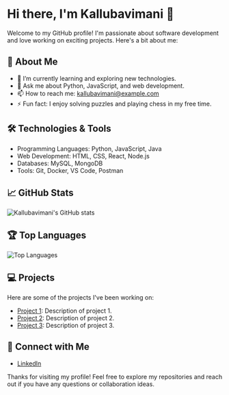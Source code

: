 # Hi there, I'm Kallubavimani 👋

Welcome to my GitHub profile! I'm passionate about software development and love working on exciting projects. Here's a bit about me:

## 🚀 About Me

- 🌱 I’m currently learning and exploring new technologies.
- 💬 Ask me about Python, JavaScript, and web development.
- 📫 How to reach me: [kallubavimani@example.com](mailto:kallubavimani@example.com)
- ⚡ Fun fact: I enjoy solving puzzles and playing chess in my free time.

## 🛠️ Technologies & Tools

- Programming Languages: Python, JavaScript, Java
- Web Development: HTML, CSS, React, Node.js
- Databases: MySQL, MongoDB
- Tools: Git, Docker, VS Code, Postman

## 📈 GitHub Stats

![Kallubavimani's GitHub stats](https://github-readme-stats.vercel.app/api?username=kallubavimani&show_icons=true&theme=radical)

## 🏆 Top Languages

![Top Languages](https://github-readme-stats.vercel.app/api/top-langs/?username=kallubavimani&layout=compact&theme=radical)

## 💻 Projects

Here are some of the projects I've been working on:

- [Project 1](https://github.com/kallubavimani/project1): Description of project 1.
- [Project 2](https://github.com/kallubavimani/project2): Description of project 2.
- [Project 3](https://github.com/kallubavimani/project3): Description of project 3.

## 🔗 Connect with Me

- [LinkedIn](https://www.linkedin.com/in/kallubavimani/)

Thanks for visiting my profile! Feel free to explore my repositories and reach out if you have any questions or collaboration ideas.
